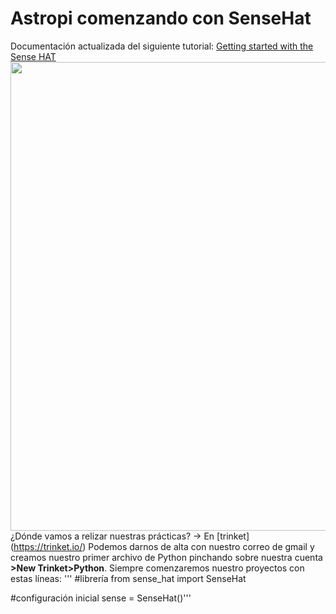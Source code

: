 # Astropi comenzando con SenseHat
Documentación actualizada del siguiente tutorial: [Getting started with the Sense HAT](https://projects.raspberrypi.org/en/projects/getting-started-with-the-sense-hat)
<img src="https://github.com/profesoratecno/Astropi_comenzando_con_SenseHat/blob/master/Imagenes/2019-12-24_pantalla_inicio.jpg" width="750" align="center">
¿Dónde vamos a relizar nuestras prácticas? -> En [trinket] (https://trinket.io/) Podemos darnos de alta con nuestro correo de gmail y creamos nuestro primer archivo de Python pinchando sobre nuestra cuenta **>New Trinket>Python**.
Siempre comenzaremos nuestro proyectos con estas líneas:
'''
#librería
from sense_hat import SenseHat

#configuración inicial
sense = SenseHat()'''
